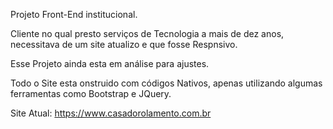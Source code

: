 Projeto Front-End institucional.

Cliente no qual presto serviços de Tecnologia a mais de dez anos, necessitava de um site atualizo e que fosse Respnsivo.

Esse Projeto ainda esta em análise para ajustes.

Todo o Site esta onstruido com códigos Nativos, apenas utilizando algumas ferramentas como Bootstrap e JQuery.

Site Atual: https://www.casadorolamento.com.br
